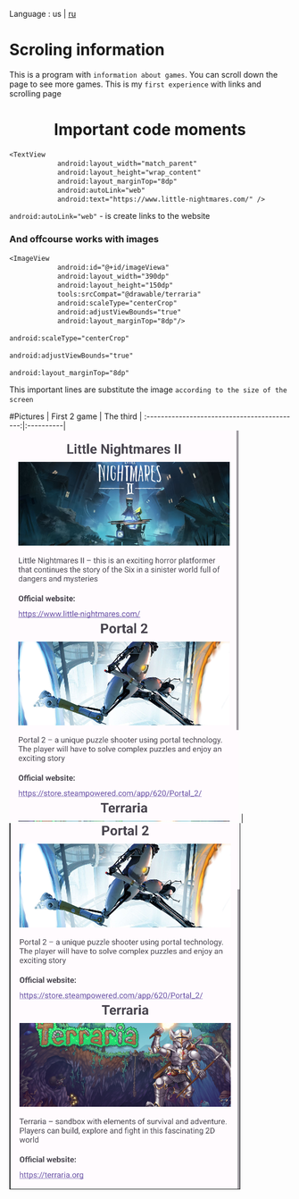  Language : us | [ru](./README.ru-RU.md)

# Scroling information

This is a program with `information about games`. You can scroll down the page to see more games. This is my `first experience` with links and scrolling page
<h1 align="center">Important code moments</h1> 

```
<TextView
            android:layout_width="match_parent"
            android:layout_height="wrap_content"
            android:layout_marginTop="8dp"
            android:autoLink="web"
            android:text="https://www.little-nightmares.com/" />
```
`android:autoLink="web"` - is create links to the website

### And offcourse works with images
```
<ImageView
            android:id="@+id/imageViewa"
            android:layout_width="390dp"
            android:layout_height="150dp"
            tools:srcCompat="@drawable/terraria"
            android:scaleType="centerCrop"
            android:adjustViewBounds="true"
            android:layout_marginTop="8dp"/>
```
`android:scaleType="centerCrop"`

`android:adjustViewBounds="true"`

`android:layout_marginTop="8dp"`

This important lines are substitute the image `according to the size of the screen`

#Pictures
|                First 2 game                | The third |
:-------------------------------------------:|:----------|
 ![Screenshot](Screenshot1.png) |  ![Screenshot](Screenshot2.png)

